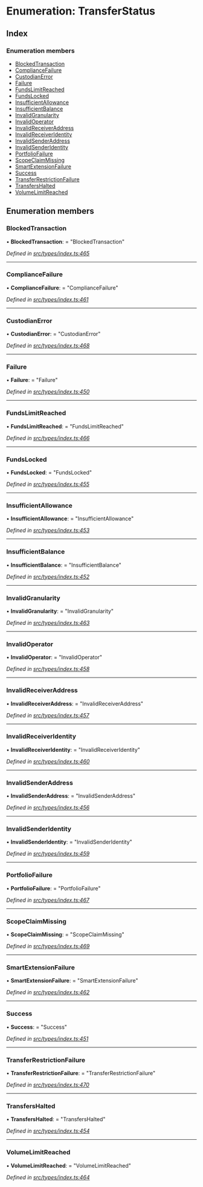 # Enumeration: TransferStatus

## Index

### Enumeration members

* [BlockedTransaction](transferstatus.md#blockedtransaction)
* [ComplianceFailure](transferstatus.md#compliancefailure)
* [CustodianError](transferstatus.md#custodianerror)
* [Failure](transferstatus.md#failure)
* [FundsLimitReached](transferstatus.md#fundslimitreached)
* [FundsLocked](transferstatus.md#fundslocked)
* [InsufficientAllowance](transferstatus.md#insufficientallowance)
* [InsufficientBalance](transferstatus.md#insufficientbalance)
* [InvalidGranularity](transferstatus.md#invalidgranularity)
* [InvalidOperator](transferstatus.md#invalidoperator)
* [InvalidReceiverAddress](transferstatus.md#invalidreceiveraddress)
* [InvalidReceiverIdentity](transferstatus.md#invalidreceiveridentity)
* [InvalidSenderAddress](transferstatus.md#invalidsenderaddress)
* [InvalidSenderIdentity](transferstatus.md#invalidsenderidentity)
* [PortfolioFailure](transferstatus.md#portfoliofailure)
* [ScopeClaimMissing](transferstatus.md#scopeclaimmissing)
* [SmartExtensionFailure](transferstatus.md#smartextensionfailure)
* [Success](transferstatus.md#success)
* [TransferRestrictionFailure](transferstatus.md#transferrestrictionfailure)
* [TransfersHalted](transferstatus.md#transfershalted)
* [VolumeLimitReached](transferstatus.md#volumelimitreached)

## Enumeration members

###  BlockedTransaction

• **BlockedTransaction**: = "BlockedTransaction"

*Defined in [src/types/index.ts:465](https://github.com/PolymathNetwork/polymesh-sdk/blob/c77f6a3e/src/types/index.ts#L465)*

___

###  ComplianceFailure

• **ComplianceFailure**: = "ComplianceFailure"

*Defined in [src/types/index.ts:461](https://github.com/PolymathNetwork/polymesh-sdk/blob/c77f6a3e/src/types/index.ts#L461)*

___

###  CustodianError

• **CustodianError**: = "CustodianError"

*Defined in [src/types/index.ts:468](https://github.com/PolymathNetwork/polymesh-sdk/blob/c77f6a3e/src/types/index.ts#L468)*

___

###  Failure

• **Failure**: = "Failure"

*Defined in [src/types/index.ts:450](https://github.com/PolymathNetwork/polymesh-sdk/blob/c77f6a3e/src/types/index.ts#L450)*

___

###  FundsLimitReached

• **FundsLimitReached**: = "FundsLimitReached"

*Defined in [src/types/index.ts:466](https://github.com/PolymathNetwork/polymesh-sdk/blob/c77f6a3e/src/types/index.ts#L466)*

___

###  FundsLocked

• **FundsLocked**: = "FundsLocked"

*Defined in [src/types/index.ts:455](https://github.com/PolymathNetwork/polymesh-sdk/blob/c77f6a3e/src/types/index.ts#L455)*

___

###  InsufficientAllowance

• **InsufficientAllowance**: = "InsufficientAllowance"

*Defined in [src/types/index.ts:453](https://github.com/PolymathNetwork/polymesh-sdk/blob/c77f6a3e/src/types/index.ts#L453)*

___

###  InsufficientBalance

• **InsufficientBalance**: = "InsufficientBalance"

*Defined in [src/types/index.ts:452](https://github.com/PolymathNetwork/polymesh-sdk/blob/c77f6a3e/src/types/index.ts#L452)*

___

###  InvalidGranularity

• **InvalidGranularity**: = "InvalidGranularity"

*Defined in [src/types/index.ts:463](https://github.com/PolymathNetwork/polymesh-sdk/blob/c77f6a3e/src/types/index.ts#L463)*

___

###  InvalidOperator

• **InvalidOperator**: = "InvalidOperator"

*Defined in [src/types/index.ts:458](https://github.com/PolymathNetwork/polymesh-sdk/blob/c77f6a3e/src/types/index.ts#L458)*

___

###  InvalidReceiverAddress

• **InvalidReceiverAddress**: = "InvalidReceiverAddress"

*Defined in [src/types/index.ts:457](https://github.com/PolymathNetwork/polymesh-sdk/blob/c77f6a3e/src/types/index.ts#L457)*

___

###  InvalidReceiverIdentity

• **InvalidReceiverIdentity**: = "InvalidReceiverIdentity"

*Defined in [src/types/index.ts:460](https://github.com/PolymathNetwork/polymesh-sdk/blob/c77f6a3e/src/types/index.ts#L460)*

___

###  InvalidSenderAddress

• **InvalidSenderAddress**: = "InvalidSenderAddress"

*Defined in [src/types/index.ts:456](https://github.com/PolymathNetwork/polymesh-sdk/blob/c77f6a3e/src/types/index.ts#L456)*

___

###  InvalidSenderIdentity

• **InvalidSenderIdentity**: = "InvalidSenderIdentity"

*Defined in [src/types/index.ts:459](https://github.com/PolymathNetwork/polymesh-sdk/blob/c77f6a3e/src/types/index.ts#L459)*

___

###  PortfolioFailure

• **PortfolioFailure**: = "PortfolioFailure"

*Defined in [src/types/index.ts:467](https://github.com/PolymathNetwork/polymesh-sdk/blob/c77f6a3e/src/types/index.ts#L467)*

___

###  ScopeClaimMissing

• **ScopeClaimMissing**: = "ScopeClaimMissing"

*Defined in [src/types/index.ts:469](https://github.com/PolymathNetwork/polymesh-sdk/blob/c77f6a3e/src/types/index.ts#L469)*

___

###  SmartExtensionFailure

• **SmartExtensionFailure**: = "SmartExtensionFailure"

*Defined in [src/types/index.ts:462](https://github.com/PolymathNetwork/polymesh-sdk/blob/c77f6a3e/src/types/index.ts#L462)*

___

###  Success

• **Success**: = "Success"

*Defined in [src/types/index.ts:451](https://github.com/PolymathNetwork/polymesh-sdk/blob/c77f6a3e/src/types/index.ts#L451)*

___

###  TransferRestrictionFailure

• **TransferRestrictionFailure**: = "TransferRestrictionFailure"

*Defined in [src/types/index.ts:470](https://github.com/PolymathNetwork/polymesh-sdk/blob/c77f6a3e/src/types/index.ts#L470)*

___

###  TransfersHalted

• **TransfersHalted**: = "TransfersHalted"

*Defined in [src/types/index.ts:454](https://github.com/PolymathNetwork/polymesh-sdk/blob/c77f6a3e/src/types/index.ts#L454)*

___

###  VolumeLimitReached

• **VolumeLimitReached**: = "VolumeLimitReached"

*Defined in [src/types/index.ts:464](https://github.com/PolymathNetwork/polymesh-sdk/blob/c77f6a3e/src/types/index.ts#L464)*
